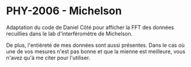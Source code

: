 # PHY-2006 - Michelson
Adaptation du code de Daniel Côté pour afficher la FFT des données recuillies dans le lab d'interféromètre de Michelson.

De plus, l'entièreté de mes données sont aussi présentes. Dans le cas où une de vos mesures n'est pas bonne et que la mienne est meilleure, vous n'avez qu'à me citer pour l'utiliser.
